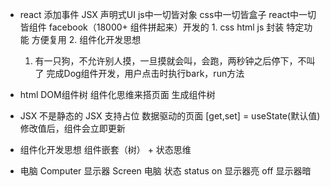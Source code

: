 - react 添加事件
    JSX 声明式UI
    js中一切皆对象
    css中一切皆盒子
    react中一切皆组件  facebook（18000+ 组件拼起来）开发的
        1. css html js 封装     特定功能    方便复用
        2. 组件化开发思想

    1. 有一只狗，不允许别人摸，一旦摸就会叫，会跑，两秒钟之后停下，不叫了
        完成Dog组件开发，用户点击时执行bark，run方法

- html DOM组件树
    组件化思维来搭页面 生成组件树
- JSX 不是静态的
    JSX 支持占位 数据驱动的页面
    [get,set] = useState(默认值)
    修改值后，组件会立即更新
- 组件化开发思想
    组件嵌套（树） + 状态思维

- 电脑 Computer
    显示器 Screen
    电脑 状态 status
    on  显示器亮
    off 显示器暗